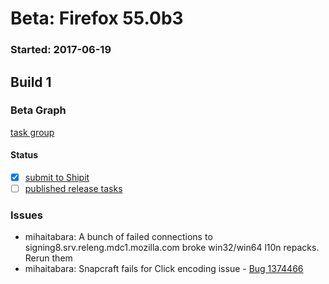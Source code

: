 # Beta: Firefox 55.0b3

### Started: 2017-06-19

## Build 1

### Beta Graph
[task group](https://tools.taskcluster.net/push-inspector/#/OZIjuOEIR8imjVjnrT3ocA)


#### Status
- [x] [submit to Shipit](https://wiki.mozilla.org/Release:Release_Automation_on_Mercurial:Starting_a_Release#Submit_to_Ship_It)
- [ ] [published release tasks](../how-tos/relpro.md#3-publish-release)

### Issues
- mihaitabara: A bunch of failed connections to signing8.srv.releng.mdc1.mozilla.com broke win32/win64 l10n repacks. Rerun them
- mihaitabara: Snapcraft fails for Click encoding issue - [Bug 1374466](https://bugzil.la/1374466)


